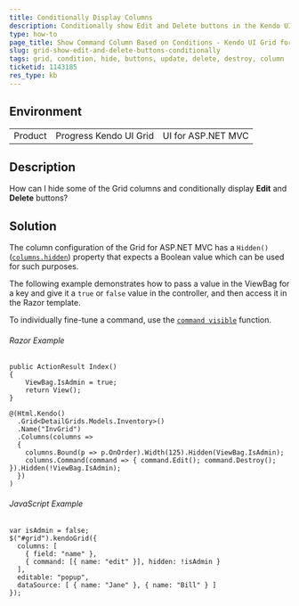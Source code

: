 ```yaml
---
title: Conditionally Display Columns
description: Conditionally show Edit and Delete buttons in the Kendo UI Grid.
type: how-to
page_title: Show Command Column Based on Conditions - Kendo UI Grid for ASP.NET MVC
slug: grid-show-edit-and-delete-buttons-conditionally
tags: grid, condition, hide, buttons, update, delete, destroy, column
ticketid: 1143185
res_type: kb
---
```


## Environment

<table>
 <tr>
  <td>Product</td>
  <td>Progress Kendo UI Grid</td>
  <td>UI for ASP.NET MVC</td>
 </tr>
 </tr>
</table>


## Description

How can I hide some of the Grid columns and conditionally display **Edit** and **Delete** buttons?

## Solution

The column configuration of the Grid for ASP.NET MVC has a `Hidden()` ([`columns.hidden`](https://docs.telerik.com/kendo-ui/api/javascript/ui/grid/configuration/columns.hidden)) property that expects a Boolean value which can be used for such purposes.

The following example demonstrates how to pass a value in the ViewBag for a key and give it a `true` or `false` value in the controller, and then access it in the Razor template.

To individually fine-tune a command, use the [`command visible`](https://docs.telerik.com/kendo-ui/api/javascript/ui/grid/configuration/columns.command.visible) function.

###### Razor Example

```
public ActionResult Index()
{
    ViewBag.IsAdmin = true;
    return View();
}

@(Html.Kendo()
  .Grid<DetailGrids.Models.Inventory>()
  .Name("InvGrid")
  .Columns(columns =>
  {
    columns.Bound(p => p.OnOrder).Width(125).Hidden(ViewBag.IsAdmin);
    columns.Command(command => { command.Edit(); command.Destroy(); }).Hidden(!ViewBag.IsAdmin);
  })
)
```

###### JavaScript Example

```
var isAdmin = false;
$("#grid").kendoGrid({
  columns: [
    { field: "name" },
    { command: [{ name: "edit" }], hidden: !isAdmin }
  ],
  editable: "popup",
  dataSource: [ { name: "Jane" }, { name: "Bill" } ]
});
```
